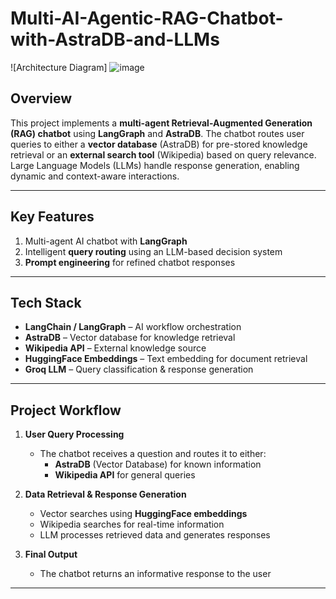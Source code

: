 # Multi-AI-Agentic-RAG-Chatbot-with-AstraDB-and-LLMs

![Architecture Diagram] 
![image](https://github.com/user-attachments/assets/ad385764-1e89-4ffb-b027-6bbc80d1eff3)
 

## **Overview**  
This project implements a **multi-agent Retrieval-Augmented Generation (RAG) chatbot** using **LangGraph** and **AstraDB**. The chatbot routes user queries to either a **vector database** (AstraDB) for pre-stored knowledge retrieval or an **external search tool** (Wikipedia) based on query relevance. Large Language Models (LLMs) handle response generation, enabling dynamic and context-aware interactions.  

---

## **Key Features**  
1. Multi-agent AI chatbot with **LangGraph**  
2. Intelligent **query routing** using an LLM-based decision system  
3. **Prompt engineering** for refined chatbot responses  

---

## **Tech Stack**  
- **LangChain / LangGraph** – AI workflow orchestration  
- **AstraDB** – Vector database for knowledge retrieval  
- **Wikipedia API** – External knowledge source  
- **HuggingFace Embeddings** – Text embedding for document retrieval  
- **Groq LLM** – Query classification & response generation  

---

## **Project Workflow**  
1. **User Query Processing**  
   - The chatbot receives a question and routes it to either:  
     - **AstraDB** (Vector Database) for known information  
     - **Wikipedia API** for general queries  

2. **Data Retrieval & Response Generation**  
   - Vector searches using **HuggingFace embeddings**  
   - Wikipedia searches for real-time information  
   - LLM processes retrieved data and generates responses  

3. **Final Output**  
   - The chatbot returns an informative response to the user  

---




